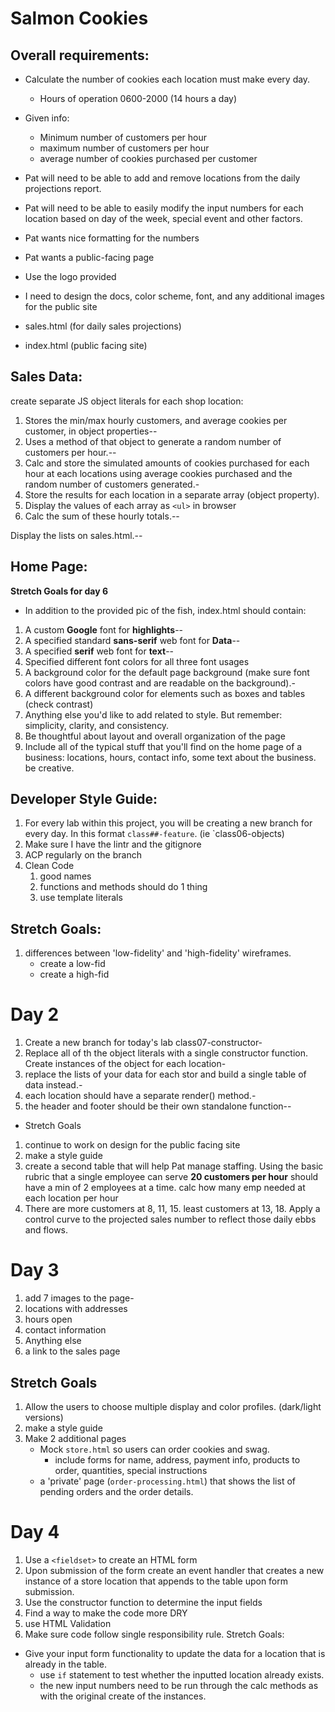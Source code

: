 # Salmon Cookies

## Overall requirements:
- Calculate the number of cookies each location must make every day.
    - Hours of operation 0600-2000 (14 hours a day)

- Given info:
    - Minimum number of customers per hour
    - maximum number of customers per hour
    - average number of cookies purchased per customer

- Pat will need to be able to add and remove locations from the daily projections report.
- Pat will need to be able to easily modify the input numbers for each location based on day of the week, special event and other factors.
- Pat wants nice formatting for the numbers

- Pat wants a public-facing page
- Use the logo provided
- I need to design the docs, color scheme, font, and any additional images for the public site

- sales.html (for daily sales projections)
- index.html (public facing site)

## Sales Data:
create separate JS object literals for each shop location:
1. Stores the min/max hourly customers, and average cookies per customer, in object properties--
1. Uses a method of that object to generate a random number of customers per hour.--
1. Calc and store the simulated amounts of cookies purchased for each hour at each locations using average cookies purchased and the random number of customers generated.-
1. Store the results for each location in a separate array (object property).
1. Display the values of each array as `<ul>` in browser
1. Calc the sum of these hourly totals.--

Display the lists on sales.html.--

## Home Page:
**Stretch Goals for day 6**
- In addition to the provided pic of the fish, index.html should contain:
1. A custom **Google** font for **highlights**--
1. A specified standard **sans-serif** web font for **Data**--
1. A specified **serif** web font for **text**--
1. Specified different font colors for all three font usages
1. A background color for the default page background (make sure font colors have good contrast and are readable on the background).-
1. A different background color for elements such as boxes and tables (check contrast)
1. Anything else you'd like to add related to style. But remember: simplicity, clarity, and consistency.
1. Be thoughtful about layout and overall organization of the page
1. Include all of the typical stuff that you'll find on the home page of a business: locations, hours, contact info, some text about the business. be creative.

## Developer Style Guide:
1. For every lab within this project, you will be creating a new branch for every day. In this format `class##-feature`. (ie `class06-objects)
1. Make sure I have the lintr and the gitignore
1. ACP regularly on the branch
1. Clean Code
    1. good names
    1. functions and methods should do 1 thing
    1. use template literals
  
## Stretch Goals:
1. differences between 'low-fidelity' and 'high-fidelity' wireframes.
    - create a low-fid
    - create a high-fid
  

# Day 2
1. Create a new branch for today's lab class07-constructor-
1. Replace all of th the object literals with a single constructor function. Create instances of the object for each location-
1. replace the lists of your data for each stor and build a single table of data instead.-
1. each location should have a separate render() method.-
1. the header and footer should be their own standalone function--

- Stretch Goals
1. continue to work on design for the public facing site
1. make a style guide 
1. create a second table that will help Pat manage staffing. Using the basic rubric that a single employee can serve **20 customers per hour** should have a min of 2 employees at a time. calc how many emp needed at each location per hour
1. There are more customers at 8, 11, 15. least customers at 13, 18. Apply a control curve to the projected sales number to reflect those daily ebbs and flows.

# Day 3
1. add 7 images to the page-
1. locations with addresses
1. hours open
1. contact information
1. Anything else
1. a link to the sales page
## Stretch Goals
1. Allow the users to choose multiple display and color profiles. (dark/light versions)
1. make a style guide
1. Make 2 additional pages
    - Mock `store.html` so users can order cookies and swag. 
        - include forms for name, address, payment info, products to order, quantities, special instructions
    - a 'private' page (`order-processing.html`) that shows the list of pending orders and the order details.

# Day 4
1. Use a `<fieldset>` to create an HTML form
1. Upon submission of the form create an event handler that creates a new instance of a store location that appends to the table upon form submission.
1. Use the constructor function to determine the input fields
1. Find a way to make the code more DRY
1. use HTML Validation
1. Make sure code follow single responsibility rule. 
Stretch Goals:
- Give your input form functionality to update the data for a location that is already in the table.
    - use `if` statement to test whether the inputted location already exists.
    - the new input numbers need to be run through the calc methods as with the original create of the instances. 